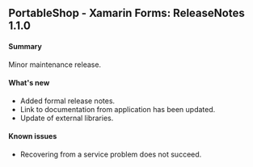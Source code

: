 ## PortableShop - Xamarin Forms: ReleaseNotes 1.1.0

#### Summary
Minor maintenance release.

#### What's new
* Added formal release notes.
* Link to documentation from application has been updated.
* Update of external libraries.

#### Known issues
* Recovering from a service problem does not succeed.